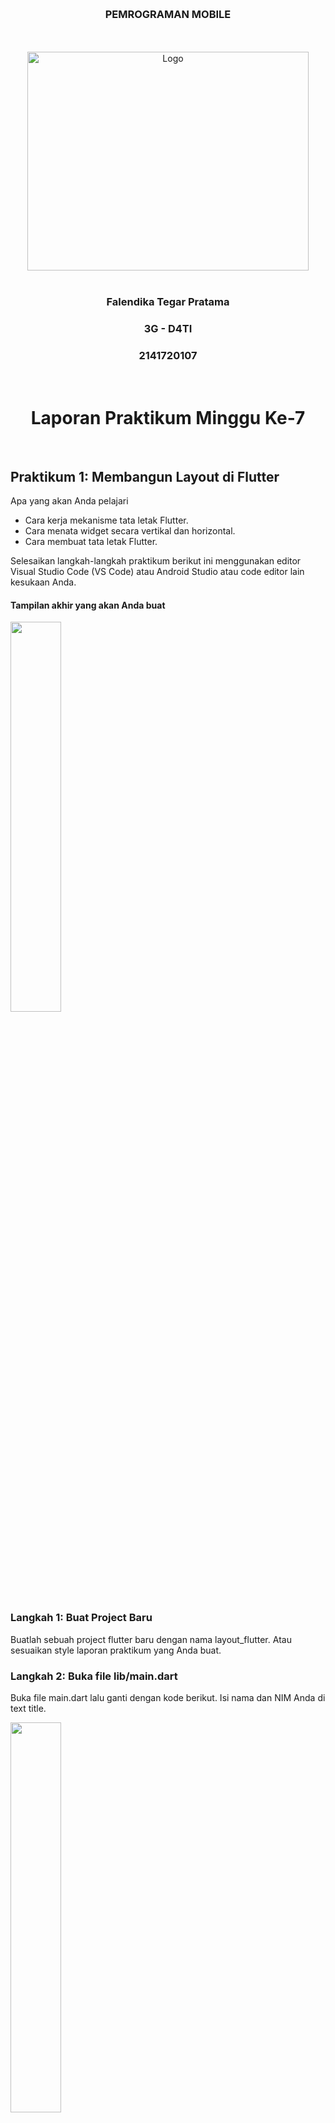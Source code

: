 
<a name="readme-top"></a>

<br />
<div align="center">
  <h3 align="center">PEMROGRAMAN MOBILE</h3>
  <br><br>
  <a href="https://github.com/othneildrew/Best-README-Template">
    <img src="assets/polinema.png" alt="Logo" width="450" height="350">
  </a>
  <br><br>
  <h3 align="center">Falendika Tegar Pratama</h3>
  <h3 align="center">3G - D4TI</h3>
  <h3 align="center">2141720107</h3>
</div>

<br>

<h1 align="center">Laporan Praktikum Minggu Ke-7</h1>

<br>

<!-- ABOUT THE PROJECT -->
## Praktikum 1: Membangun Layout di Flutter

Apa yang akan Anda pelajari
- Cara kerja mekanisme tata letak Flutter.
- Cara menata widget secara vertikal dan horizontal.
- Cara membuat tata letak Flutter.

Selesaikan langkah-langkah praktikum berikut ini menggunakan editor Visual Studio Code (VS Code) atau Android Studio atau code editor lain kesukaan Anda.

#### Tampilan akhir yang akan Anda buat

<img src="assets/1.png" width="40%">

<br>

### Langkah 1: Buat Project Baru

Buatlah sebuah project flutter baru dengan nama layout_flutter. Atau sesuaikan style laporan praktikum yang Anda buat.

### Langkah 2: Buka file lib/main.dart

Buka file main.dart lalu ganti dengan kode berikut. Isi nama dan NIM Anda di text title.

<img src="assets/2.png" width="40%">

<br>

### Langkah 3: Identifikasi layout diagram

Langkah pertama adalah memecah tata letak menjadi elemen dasarnya:
- Identifikasi baris dan kolom.
- Apakah tata letaknya menyertakan kisi-kisi (grid)?
- Apakah ada elemen yang tumpang tindih?
- Apakah UI memerlukan tab?
- Perhatikan area yang memerlukan alignment, padding, atau borders.

Pertama, identifikasi elemen yang lebih besar. Dalam contoh ini, empat elemen disusun menjadi sebuah kolom: sebuah gambar, dua baris, dan satu blok teks.

<img src="assets/3.png" width="40%">

<br>

Selanjutnya, buat diagram setiap baris. Baris pertama, disebut bagian Judul, memiliki 3 anak: kolom teks, ikon bintang, dan angka. Anak pertamanya, kolom, berisi 2 baris teks. Kolom pertama itu memakan banyak ruang, sehingga harus dibungkus dengan widget yang Diperluas.

<img src="assets/4.png" width="40%">

<br>

Baris kedua, disebut bagian Tombol, juga memiliki 3 anak: setiap anak merupakan kolom yang berisi ikon dan teks.

<img src="assets/5.png" width="40%">

<br>

Setelah tata letak telah dibuat diagramnya, cara termudah adalah dengan menerapkan pendekatan bottom-up. Untuk meminimalkan kebingungan visual dari kode tata letak yang banyak bertumpuk, tempatkan beberapa implementasi dalam variabel dan fungsi.

### Langkah 4: Implementasi title row

Pertama, Anda akan membuat kolom bagian kiri pada judul. Tambahkan kode berikut di bagian atas metode build() di dalam kelas MyApp:

<img src="assets/10.png" width="40%">

<br>

<b>soal 1</b> Letakkan widget Column di dalam widget Expanded agar menyesuaikan ruang yang tersisa di dalam widget Row. Tambahkan properti crossAxisAlignment ke CrossAxisAlignment.start sehingga posisi kolom berada di awal baris.

<img src="assets/6.png" width="40%">

<br>

<b>soal 2</b> Letakkan baris pertama teks di dalam Container sehingga memungkinkan Anda untuk menambahkan padding = 8. Teks ‘Batu, Malang, Indonesia' di dalam Column, set warna menjadi abu-abu.

<img src="assets/8.png" width="40%">

<br>

<b>soal 3</b> Dua item terakhir di baris judul adalah ikon bintang, set dengan warna merah, dan teks "41". Seluruh baris ada di dalam Container dan beri padding di sepanjang setiap tepinya sebesar 32 piksel. Kemudian ganti isi body text ‘Hello World' dengan variabel titleSection seperti berikut:

<img src="assets/7.png" width="40%">

<br>

<img src="assets/9.png" width="40%">

<br>

#### Hasil Output

<img src="assets/11.png" width="40%">

<br>

## Praktikum 2: Implementasi button row

Selesaikan langkah-langkah praktikum berikut ini dengan melanjutkan dari praktikum sebelumnya.

### Langkah 1: Buat method Column _buildButtonColumn

Bagian tombol berisi 3 kolom yang menggunakan tata letak yang sama—sebuah ikon di atas baris teks. Kolom pada baris ini diberi jarak yang sama, dan teks serta ikon diberi warna primer.

Karena kode untuk membangun setiap kolom hampir sama, buatlah metode pembantu pribadi bernama buildButtonColumn(), yang mempunyai parameter warna, Icon dan Text, sehingga dapat mengembalikan kolom dengan widgetnya sesuai dengan warna tertentu.

<img src="assets/12.png" width="40%">

<br>

### Langkah 2: Buat widget buttonSection

Buat Fungsi untuk menambahkan ikon langsung ke kolom. Teks berada di dalam Container dengan margin hanya di bagian atas, yang memisahkan teks dari ikon.

Bangun baris yang berisi kolom-kolom ini dengan memanggil fungsi dan set warna, Icon, dan teks khusus melalui parameter ke kolom tersebut. Sejajarkan kolom di sepanjang sumbu utama menggunakan MainAxisAlignment.spaceEvenly untuk mengatur ruang kosong secara merata sebelum, di antara, dan setelah setiap kolom. Tambahkan kode berikut tepat di bawah deklarasi titleSection di dalam metode build():

<img src="assets/13.png" width="40%">

<br>

### Langkah 3: Tambah button section ke body

Tambahkan variabel buttonSection ke dalam body seperti berikut:

<img src="assets/14.png" width="40%">

<br>

<img src="assets/15.png" width="40%">

<br>

#### Hasil Output

<img src="assets/16.png" width="40%">

<br>

## Praktikum 3: Implementasi text section

Selesaikan langkah-langkah praktikum berikut ini dengan melanjutkan dari praktikum sebelumnya.

### Langkah 1: Buat widget textSection

Tentukan bagian teks sebagai variabel. Masukkan teks ke dalam Container dan tambahkan padding di sepanjang setiap tepinya. Tambahkan kode berikut tepat di bawah deklarasi buttonSection:

<img src="assets/17.png" width="40%">

<br>

Dengan memberi nilai softWrap = true, baris teks akan memenuhi lebar kolom sebelum membungkusnya pada batas kata.

### Langkah 2: Tambahkan variabel text section ke body

Tambahkan widget variabel textSection ke dalam body seperti berikut:

<img src="assets/18.png" width="40%">

<br>

<img src="assets/19.png" width="40%">

<br>

#### Hasil Output

<img src="assets/20.png" width="40%">

<br>

## Praktikum 4: Implementasi image section

Selesaikan langkah-langkah praktikum berikut ini dengan melanjutkan dari praktikum sebelumnya.

### Langkah 1: Siapkan aset gambar

Anda dapat mencari gambar di internet yang ingin ditampilkan. Buatlah folder images di root project layout_flutter. Masukkan file gambar tersebut ke folder images, lalu set nama file tersebut ke file pubspec.yaml seperti berikut:

<img src="assets/21.png" width="40%">

<br>

Contoh nama file gambar di atas adalah lake.jpg

<img src="assets/22.png" width="40%">

<br>

### Langkah 2: Tambahkan gambar ke body

Tambahkan aset gambar ke dalam body seperti berikut:

<img src="assets/23.png" width="40%">

<br>

BoxFit.cover memberi tahu kerangka kerja bahwa gambar harus sekecil mungkin tetapi menutupi seluruh kotak rendernya.

<img src="assets/24.png" width="40%">

<br>

### Langkah 3: Terakhir, ubah menjadi ListView

Pada langkah terakhir ini, atur semua elemen dalam ListView, bukan Column, karena ListView mendukung scroll yang dinamis saat aplikasi dijalankan pada perangkat yang resolusinya lebih kecil.

<img src="assets/25.png" width="40%">

<br>

<img src="assets/26.png" width="40%">

<br>

#### Hasil Output

<img src="assets/27.png" width="40%">

<br>